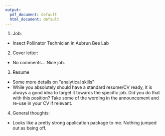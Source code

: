 ```yaml
---
output:
  pdf_document: default
  html_document: default
---
```

1. Job: 
  - Insect Pollinator Technician in Aubrun Bee Lab
2. Cover letter:
  - No comments...  Nice job.
3. Resume
  - Some more details on "analytical skills"
  - While you absolutely should have a standard resume/CV ready, it is always a good idea to target it towards the specific job. Did you do that with this position?  Take some of the wording in the announcement and re-use in your CV if relevant.
4. General thoughts:  
  - Looks like a pretty strong application package to me.  Nothing jumped out as being off.   
